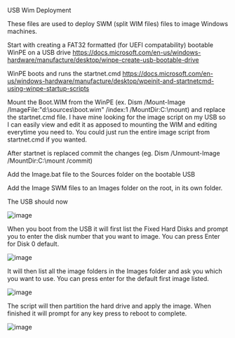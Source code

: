 USB Wim Deployment

These files are used to deploy SWM (split WIM files) files to image Windows machines.

Start with creating a FAT32 formatted (for UEFI compatability) bootable WinPE on a USB drive https://docs.microsoft.com/en-us/windows-hardware/manufacture/desktop/winpe-create-usb-bootable-drive

WinPE boots and runs the startnet.cmd https://docs.microsoft.com/en-us/windows-hardware/manufacture/desktop/wpeinit-and-startnetcmd-using-winpe-startup-scripts

Mount the Boot.WIM from the WinPE (ex. Dism /Mount-Image /ImageFile:"d:\sources\boot.wim" /index:1 /MountDir:C:\mount) and replace the startnet.cmd file. I have mine looking for the image script on my USB so I can easily view and edit it as apposed to mounting the WIM and editing everytime you need to. You could just run the entire image script from startnet.cmd if you wanted.

After startnet is replaced commit the changes (eg. Dism /Unmount-Image /MountDir:C:\mount /commit)

Add the Image.bat file to the Sources folder on the bootable USB

Add the Image SWM files to an Images folder on the root, in its own folder.

The USB should now

![image](https://user-images.githubusercontent.com/12549223/168819514-284c5b39-dee7-43f5-a743-187749885b50.png)

When you boot from the USB it will first list the Fixed Hard Disks and prompt you to enter the disk number that you want to image. You can press Enter for Disk 0 default.

![image](https://user-images.githubusercontent.com/12549223/168829747-329d165a-9cab-4fba-bd4d-3e302efae747.png)

It will then list all the image folders in the Images folder and ask you which you want to use. You can press enter for the default first image listed.

![image](https://user-images.githubusercontent.com/12549223/168831544-719e8139-82d9-4a8a-880f-32a73e7b34dc.png)

The script will then partition the hard drive and apply the image. When finished it will prompt for any key press to reboot to complete.

![image](https://user-images.githubusercontent.com/12549223/168840121-73b1a2ab-6fcd-4f72-bfcc-8ee004ae27cc.png)
